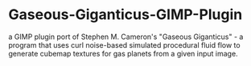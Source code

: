 # Gaseous-Giganticus-GIMP-Plugin
a GIMP plugin port of Stephen M. Cameron's "Gaseous Giganticus" - a program that uses curl noise-based simulated procedural fluid flow to generate cubemap textures for gas planets from a given input image.
